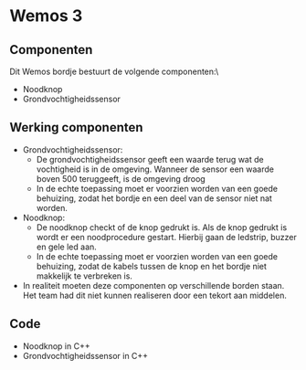 # Wemos 3
## Componenten
Dit Wemos bordje bestuurt de volgende componenten:\
- Noodknop
- Grondvochtigheidssensor

## Werking componenten
- Grondvochtigheidssensor:
  - De grondvochtigheidssensor geeft een waarde terug wat de vochtigheid is in de omgeving. Wanneer de sensor een waarde boven 500 teruggeeft, is de omgeving droog
  - In de echte toepassing moet er voorzien worden van een goede behuizing, zodat het bordje en een deel van de sensor niet nat worden.
- Noodknop:
  - De noodknop checkt of de knop gedrukt is. Als de knop gedrukt is wordt er een noodprocedure gestart. Hierbij gaan de ledstrip, buzzer en gele led aan.
  - In de echte toepassing moet er voorzien worden van een goede behuizing, zodat de kabels tussen de knop en het bordje niet makkelijk te verbreken is.
- In realiteit moeten deze componenten op verschillende borden staan. Het team had dit niet kunnen realiseren door een tekort aan middelen. 

## Code
- Noodknop in C++
- Grondvochtigheidssensor in C++
